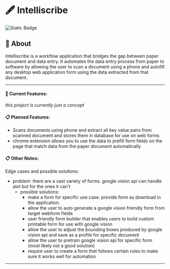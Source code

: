 # 🖋️ Intelliscribe

![Static Badge](https://img.shields.io/badge/status%3A-Concept-blue)

## 📖 About

Intelliscribe is a workflow application that bridges the gap between paper document and data entry. It automates the data entry process from paper to software by allowing the user to scan a document using a phone and autofill any desktop web application form using the data extracted from that document.

<!-- <details>
  <summary>📸 Screen Shots</summary>

![screenshot](./images/screenshot.png)

</details> -->

---

#### 🌟 Current Features:

_this project is currently just a concept_

#### 📋 Planned Features:

- Scans documents using phone and extract all key value pairs from scanned document and stores them in database for use on web forms
- chrome extension allows you to use the data to prefill form fields on the page that match data from the paper document automatically

#### 📋 Other Notes:

Edge cases and possible solutions:

- problem: there are a vast variety of forms. google vision api can handle alot but for the ones it can't
  - possible solutions:
    - make a form for specific use case. provide form as download in the application.
    - allow the user to auto generate a google vision friendly form from target webform fields
    - user friendly form builder that enables users to build custom printable form for use with google vision
    - allow the user to adjust the bounding boxes produced by google vision api and save as a profile for specific document
    - allow the user to pretrain google vision api for specific form (most likely not a good solution)
    - require user to create a form that follows certain rules to make sure it works well for automation

---

&nbsp;<br>

<!-- ## 🛠️ Built With

### 📝 Languages

- **HTML**: Used for structuring the content on the web page.
- **CSS**: Styles the web page for a better user experience.

### 📚 Libraries and Frameworks

_No frameworks were used for this project._

### 🌐 APIs and Services

_No APIs or additional services are currently used on this project_

### 📦 Package Managers

- **NPM**: Handles dependency management and scripts.

### 🛠️ Development Tools

- **Live Server**: Used for setting up a local development server for real-time website updates.

&nbsp;<br> -->

<!-- ## 💻 Installation / Setup

1. Clone this repo to your machine:

```
git clone https://github.com/xBromsson/dnd-spells.git
```

2. Install dependencies

```
npm install
```

3. Start the live server to test it out!

```
npm start
``` -->

<!-- &nbsp;<br>

## 📜 License

This project is released into the public domain using The Unlicense - see the [LICENSE](https://choosealicense.com/licenses/unlicense/) file for details.

&nbsp;<br> -->

<!-- ## 🤝 Contributing

We welcome contributions to this project! Here's how you can help:

1. **Fork the Repository**: Create a fork of this project to your GitHub account.

2. **Clone the Fork**: Clone the fork to your local machine.

   ```
   git clone https://github.com/your-username/project-name.git
   ```

3. **Create a Branch**: Create a new branch to work on.

   ```
   git checkout -b my-new-feature
   ```

4. **Make Changes**: Make your changes or additions to the new branch.

5. **Commit and Push**: Commit your changes to your own branch and push the work back up to your fork.

   ```
   git push origin my-new-feature
   ```

6. **Pull Request**: Open a pull request to propose your changes to the `main` branch.

For more information on using GitHub, please refer to GitHub's [How To](https://docs.github.com/en/github/collaborating-with-issues-and-pull-requests).

Thank you for your contributions! -->
